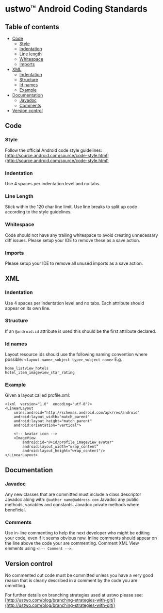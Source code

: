 # ustwo™ Android Coding Standards

## Table of contents

* [Code](#code)
    * [Style](#style)
    * [Indentation](#indentation)
    * [Line length](#line-length)
    * [Whitespace](#whitespace)
    * [Imports](#imports)
* [XML](#xml)
    * [Indentation](#indentation)
    * [Structure](#structure)
    * [Id names](#id-names)
    * [Example](#example)
* [Documentation](#documentation)
    * [Javadoc](#javadoc)
    * [Comments](#comments)
* [Version control](#version-control)

## Code
### Style
Follow the official Android code style guidelines: [http://source.android.com/source/code-style.html](http://source.android.com/source/code-style.html)

### Indentation
Use 4 spaces per indentation level and no tabs.

### Line Length
Stick within the 120 char line limit. Use line breaks to split up code according to the style guidelines.

### Whitespace
Code should not have any trailing whitespace to avoid creating unnecessary diff issues. Please setup your IDE to remove these as a save action.

### Imports
Please setup your IDE to remove all unused imports as a save action.

## XML

### Indentation
Use 4 spaces per indentation level and no tabs.
Each attribute should appear on its own line.

### Structure
If an ```@android:id``` attribute is used this should be the first attribute declared.

### Id names
Layout resource ids should use the following naming convention where possible:
```<layout name>_<object type>_<object name>```
E.g.
```
home_listview_hotels
hotel_item_imageview_star_rating
```

### Example
Given a layout called profile.xml:
```
<?xml  version="1.0"  encoding="utf-8"?> 
<LinearLayout 
    xmlns:android="http://schemas.android.com/apk/res/android" 
    android:layout_width="match_parent" 
    android:layout_height="match_parent"
    android:orientation="vertical"> 

    <!-- Avatar icon -->
    <ImageView
        android:id="@+id/profile_imageview_avatar" 
        android:layout_width="wrap_content" 
        android:layout_height="wrap_content"/>
</LinearLayout> 
```

## Documentation

### Javadoc
Any new classes that are committed must include a class descriptor Javadoc along with:
```@author name@address.com```
Javadoc any public methods, variables and constants. Javadoc private methods where beneficial.

### Comments
Use in-line commenting to help the next developer who might be editing your code, even if it seems obvious now. Inline comments should appear on the line above the code your are commenting.
Comment XML View elements using ```<!-- Comment -->```.

## Version control
No commented out code must be committed unless you have a very good reason that is clearly described in a comment by the code you are ommitting.

For further details on branching strategies used at ustwo please see: [http://ustwo.com/blog/branching-strategies-with-git/](http://ustwo.com/blog/branching-strategies-with-git/)


